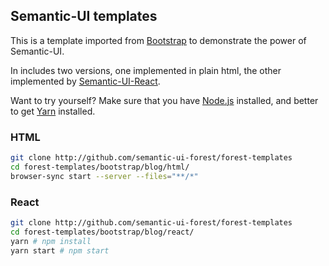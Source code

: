 ## Semantic-UI templates

This is a template imported from [Bootstrap](https://getbootstrap.com/docs/3.3/examples/blog/) to demonstrate the power of
Semantic-UI.

In includes two versions, one implemented in plain html, the other implemented
by [Semantic-UI-React](https://react.semantic-ui.com/).

Want to try yourself? Make sure that you have [Node.js](https://nodejs.org/en/download/package-manager/) installed, and better to get
[Yarn](https://yarnpkg.com/) installed.

### HTML

```sh
git clone http://github.com/semantic-ui-forest/forest-templates
cd forest-templates/bootstrap/blog/html/
browser-sync start --server --files="**/*"
```

### React

```sh
git clone http://github.com/semantic-ui-forest/forest-templates
cd forest-templates/bootstrap/blog/react/
yarn # npm install
yarn start # npm start
```
